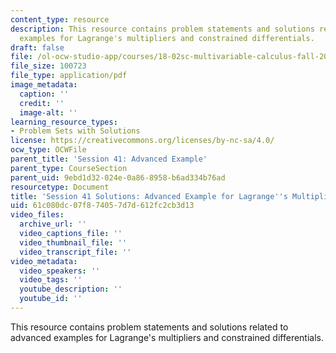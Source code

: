 ```yaml
---
content_type: resource
description: This resource contains problem statements and solutions related to advanced
  examples for Lagrange's multipliers and constrained differentials.
draft: false
file: /ol-ocw-studio-app/courses/18-02sc-multivariable-calculus-fall-2010/61c080dc07f874057d7d612fc2cb3d13_MIT18_02SC_pb_33_comb.pdf
file_size: 100723
file_type: application/pdf
image_metadata:
  caption: ''
  credit: ''
  image-alt: ''
learning_resource_types:
- Problem Sets with Solutions
license: https://creativecommons.org/licenses/by-nc-sa/4.0/
ocw_type: OCWFile
parent_title: 'Session 41: Advanced Example'
parent_type: CourseSection
parent_uid: 9ebd1d32-024e-0a86-8958-b6ad334b76ad
resourcetype: Document
title: 'Session 41 Solutions: Advanced Example for Lagrange''s Multipliers'
uid: 61c080dc-07f8-7405-7d7d-612fc2cb3d13
video_files:
  archive_url: ''
  video_captions_file: ''
  video_thumbnail_file: ''
  video_transcript_file: ''
video_metadata:
  video_speakers: ''
  video_tags: ''
  youtube_description: ''
  youtube_id: ''
---
```

This resource contains problem statements and solutions related to advanced examples for Lagrange's multipliers and constrained differentials.